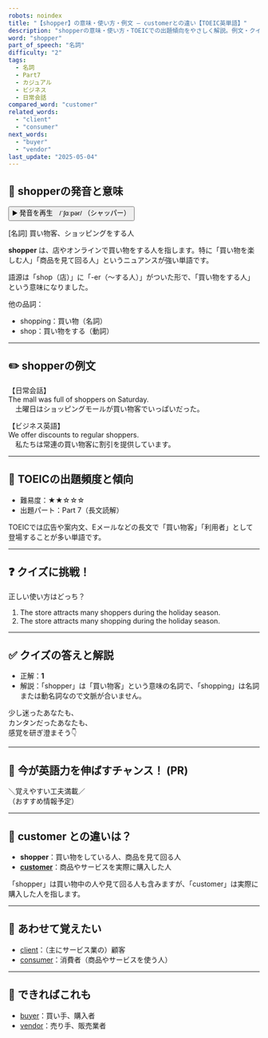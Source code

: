 ```yaml
---
robots: noindex
title: "【shopper】の意味・使い方・例文 ― customerとの違い【TOEIC英単語】"
description: "shopperの意味・使い方・TOEICでの出題傾向をやさしく解説。例文・クイズ付きでcustomerとの違いもわかりやすく学べます。"
word: "shopper"
part_of_speech: "名詞"
difficulty: "2"
tags:
  - 名詞
  - Part7
  - カジュアル
  - ビジネス
  - 日常会話
compared_word: "customer"
related_words:
  - "client"
  - "consumer"
next_words:
  - "buyer"
  - "vendor"
last_update: "2025-05-04"
---
```


## 🔰 shopperの発音と意味

<button class="play-audio" onclick="playTTS('shopper')">
  <span class="play-audio-main">
    ▶️ 発音を再生　/ˈʃɑːpər/
  </span>
  <span class="play-audio-sub">
    （シャッパー）
  </span>
</button>

[名詞] 買い物客、ショッピングをする人

**shopper** は、店やオンラインで買い物をする人を指します。特に「買い物を楽しむ人」「商品を見て回る人」というニュアンスが強い単語です。

語源は「shop（店）」に「-er（～する人）」がついた形で、「買い物をする人」という意味になりました。

他の品詞：  
- shopping：買い物（名詞）
- shop：買い物をする（動詞）

---

## ✏️ shopperの例文

【日常会話】  
The mall was full of shoppers on Saturday.  
　土曜日はショッピングモールが買い物客でいっぱいだった。

【ビジネス英語】  
We offer discounts to regular shoppers.  
　私たちは常連の買い物客に割引を提供しています。

---

## 🎯 TOEICの出題頻度と傾向

- 難易度：★★☆☆☆
- 出題パート：Part 7（長文読解）

TOEICでは広告や案内文、Eメールなどの長文で「買い物客」「利用者」として登場することが多い単語です。

---

## ❓ クイズに挑戦！

正しい使い方はどっち？

1. The store attracts many shoppers during the holiday season.  
2. The store attracts many shopping during the holiday season.

---

## ✅ クイズの答えと解説

- 正解：**1**
- 解説：「shopper」は「買い物客」という意味の名詞で、「shopping」は名詞または動名詞なので文脈が合いません。

少し迷ったあなたも、  
カンタンだったあなたも、  
感覚を研ぎ澄まそう👇️

---

## 🚀 今が英語力を伸ばすチャンス！ (PR)

<div class="info-center">
＼覚えやすい工夫満載／<br>  
（おすすめ情報予定）
</div>

---

## 🤔  customer との違いは？

- **shopper**：買い物をしている人、商品を見て回る人
- **[customer](/word/customer/)**：商品やサービスを実際に購入した人

「shopper」は買い物中の人や見て回る人も含みますが、「customer」は実際に購入した人を指します。

---

## 🧩 あわせて覚えたい

- [client](/word/client/)：（主にサービス業の）顧客
- [consumer](/word/consumer/)：消費者（商品やサービスを使う人）

---

## 📖 できればこれも

- [buyer](/word/buyer/)：買い手、購入者
- [vendor](/word/vendor/)：売り手、販売業者

<!-- cvid: aid39_bid29 -->
